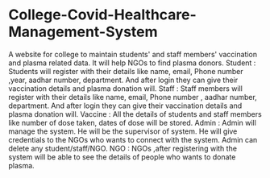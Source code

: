 # College-Covid-Healthcare-Management-System
A website for college to maintain students' and staff members' vaccination and plasma related data. It will help NGOs to find plasma donors.
Student : Students will register with their details like name, email, Phone number ,year, aadhar number, department. And after login they can give their vaccination details and plasma donation will.
Staff : Staff members will register with their details like name, email, Phone number , aadhar number, department. And after login they can give their vaccination details and plasma donation will.
Vaccine : All the details of students and staff members like number of dose taken, dates of dose will be stored.
Admin : Admin will manage the system. He will be the supervisor of system. He will give credentials to the NGOs who wants to connect with the system. Admin can delete any student/staff/NGO.
NGO : NGOs ,after registering with the system will be able to see the details of people who wants to donate plasma.



